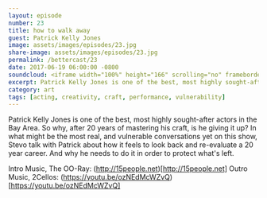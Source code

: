 ```yaml
---
layout: episode
number: 23
title: how to walk away
guest: Patrick Kelly Jones
image: assets/images/episodes/23.jpg
share-image: assets/images/episodes/23.jpg
permalink: /bettercast/23
date: 2017-06-19 06:00:00 -0800
soundcloud: <iframe width="100%" height="166" scrolling="no" frameborder="no" src="https://w.soundcloud.com/player/?url=https%3A//api.soundcloud.com/tracks/329020323&amp;color=ff5500&amp;auto_play=false&amp;hide_related=false&amp;show_comments=true&amp;show_user=true&amp;show_reposts=false"></iframe>
excerpt: Patrick Kelly Jones is one of the best, most highly sought-after actors in the Bay Area. So why, after 20 years of mastering his craft, is he giving it up?
category: art
tags: [acting, creativity, craft, performance, vulnerability]
---
```


Patrick Kelly Jones is one of the best, most highly sought-after actors in the Bay Area. So why, after 20 years of mastering his craft, is he giving it up? In what might be the most real, and vulnerable conversations yet on this show, Stevo talk with Patrick about how it feels to look back and re-evaluate a 20 year career. And why he needs to do it in order to protect what's left.

Intro Music, The OO-Ray: (http://15people.net)[http://15people.net]
Outro Music, 2Cellos: (https://youtu.be/ozNEdMcWZvQ)[https://youtu.be/ozNEdMcWZvQ]
